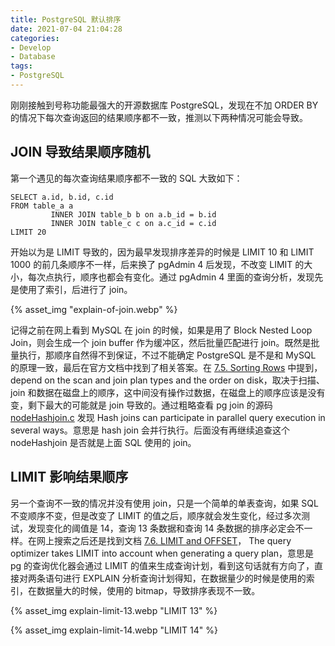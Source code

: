 ```yaml
---
title: PostgreSQL 默认排序
date: 2021-07-04 21:04:28
categories:
- Develop
- Database
tags:
- PostgreSQL
---
```


刚刚接触到号称功能最强大的开源数据库 PostgreSQL，发现在不加 ORDER BY 的情况下每次查询返回的结果顺序都不一致，推测以下两种情况可能会导致。

## JOIN 导致结果顺序随机
第一个遇见的每次查询结果顺序都不一致的 SQL 大致如下：
```PostgreSQL
SELECT a.id, b.id, c.id
FROM table_a a
         INNER JOIN table_b b on a.b_id = b.id
         INNER JOIN table_c c on a.c_id = c.id
LIMIT 20
```

<!--more-->

开始以为是 LIMIT 导致的，因为最早发现排序差异的时候是 LIMIT 10 和 LIMIT 1000 的前几条顺序不一样，后来换了 pgAdmin 4 后发现，不改变 LIMIT 
的大小，每次点执行，顺序也都会有变化。通过 pgAdmin 4 里面的查询分析，发现先是使用了索引，后进行了 join。

{% asset_img "explain-of-join.webp" %}

记得之前在网上看到 MySQL 在 join 的时候，如果是用了 Block Nested Loop Join，则会生成一个 join buffer 作为缓冲区，然后批量匹配进行 
join。既然是批量执行，那顺序自然得不到保证，不过不能确定 PostgreSQL 是不是和 MySQL 
的原理一致，最后在官方文档中找到了相关答案。在 [7.5. Sorting Rows](https://www.postgresql.org/docs/current/queries-order.html#:~:text=The%20actual%20order%20in%20that%20case%20will%20depend%20on%20the%20scan%20and%20join%20plan%20types%20and%20the%20order%20on%20disk%2C%20but%20it%20must%20not%20be%20relied%20on.) 
中提到，depend on the scan and join plan types and the order on disk，取决于扫描、join 
和数据在磁盘上的顺序，这中间没有操作过数据，在磁盘上的顺序应该是没有变，剩下最大的可能就是 join 导致的。通过粗略查看 pg join 
的源码 [nodeHashjoin.c](https://doxygen.postgresql.org/nodeHashjoin_8c_source.html) 发现 Hash joins can participate in 
parallel query execution in several ways。意思是 hash join 会并行执行。后面没有再继续追查这个 nodeHashjoin 是否就是上面 SQL 
使用的 join。

## LIMIT 影响结果顺序
另一个查询不一致的情况并没有使用 join，只是一个简单的单表查询，如果 SQL 不变顺序不变，但是改变了 LIMIT 
的值之后，顺序就会发生变化，经过多次测试，发现变化的阈值是 14，查询 13 条数据和查询 14 条数据的排序必定会不一样。在网上搜索之后还是找到文档 
[7.6. LIMIT and OFFSET](https://www.postgresql.org/docs/8.1/queries-limit.html#:~:text=The%20query%20optimizer%20takes%20LIMIT%20into%20account%20when%20generating%20a%20query%20plan)，
The query optimizer takes LIMIT into account when generating a query plan，意思是 pg 的查询优化器会通过 LIMIT 
的值来生成查询计划，看到这句话就有方向了，直接对两条语句进行 EXPLAIN 分析查询计划得知，在数据量少的时候是使用的索引，在数据量大的时候，使用的 
bitmap，导致排序表现不一致。

{% asset_img explain-limit-13.webp "LIMIT 13" %}

{% asset_img explain-limit-14.webp "LIMIT 14" %}